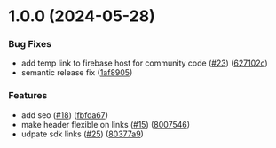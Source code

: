# 1.0.0 (2024-05-28)


### Bug Fixes

* add temp link to firebase host for community code ([#23](https://github.com/matter-labs/docs-nuxt-template/issues/23)) ([627102c](https://github.com/matter-labs/docs-nuxt-template/commit/627102c0391fafe4fbd15463f269c96bf93bdda0))
* semantic release fix ([1af8905](https://github.com/matter-labs/docs-nuxt-template/commit/1af8905f86d79c46f2fe746d91f806899d01c63e))


### Features

* add seo ([#18](https://github.com/matter-labs/docs-nuxt-template/issues/18)) ([fbfda67](https://github.com/matter-labs/docs-nuxt-template/commit/fbfda67dd3fa558d51147565df2b86335135da3d))
* make header flexible on links ([#15](https://github.com/matter-labs/docs-nuxt-template/issues/15)) ([8007546](https://github.com/matter-labs/docs-nuxt-template/commit/80075467d5abfa45c74e8db5d47cf897ac32e465))
* udpate sdk links ([#25](https://github.com/matter-labs/docs-nuxt-template/issues/25)) ([80377a9](https://github.com/matter-labs/docs-nuxt-template/commit/80377a9108310c1368ac594025e26943e397120d))
